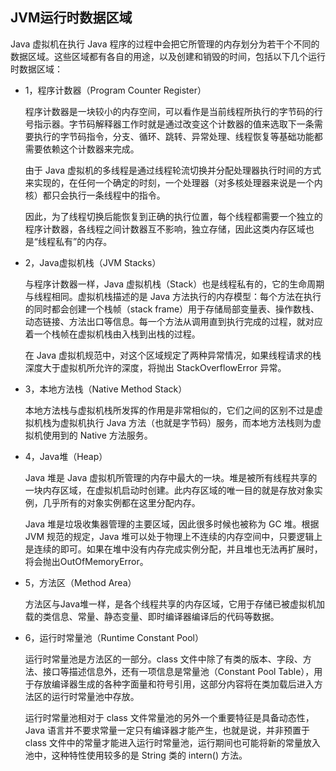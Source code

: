 ## JVM运行时数据区域 ##

Java 虚拟机在执行 Java 程序的过程中会把它所管理的内存划分为若干个不同的数据区域。这些区域都有各自的用途，以及创建和销毁的时间，包括以下几个运行时数据区域：

* 1，程序计数器（Program Counter Register）

	程序计数器是一块较小的内存空间，可以看作是当前线程所执行的字节码的行号指示器。字节码解释器工作时就是通过改变这个计数器的值来选取下一条需要执行的字节码指令，分支、循环、跳转、异常处理、线程恢复等基础功能都需要依赖这个计数器来完成。

	由于 Java 虚拟机的多线程是通过线程轮流切换并分配处理器执行时间的方式来实现的，在任何一个确定的时刻，一个处理器（对多核处理器来说是一个内核）都只会执行一条线程中的指令。

	因此，为了线程切换后能恢复到正确的执行位置，每个线程都需要一个独立的程序计数器，各线程之间计数器互不影响，独立存储，因此这类内存区域也是“线程私有”的内存。


* 2，Java虚拟机栈（JVM Stacks）

	与程序计数器一样，Java 虚拟机栈（Stack）也是线程私有的，它的生命周期与线程相同。虚拟机栈描述的是 Java 方法执行的内存模型：每个方法在执行的同时都会创建一个栈帧（stack frame）用于存储局部变量表、操作数栈、动态链接、方法出口等信息。每一个方法从调用直到执行完成的过程，就对应着一个栈帧在虚拟机栈由入栈到出栈的过程。

	在 Java 虚拟机规范中，对这个区域规定了两种异常情况，如果线程请求的栈深度大于虚拟机所允许的深度，将抛出 StackOverflowError 异常。


* 3，本地方法栈（Native Method Stack）

	本地方法栈与虚拟机栈所发挥的作用是非常相似的，它们之间的区别不过是虚拟机栈为虚拟机执行 Java 方法（也就是字节码）服务，而本地方法栈则为虚拟机使用到的 Native 方法服务。


* 4，Java堆（Heap）

	Java 堆是 Java 虚拟机所管理的内存中最大的一块。堆是被所有线程共享的一块内存区域，在虚拟机启动时创建。此内存区域的唯一目的就是存放对象实例，几乎所有的对象实例都在这里分配内存。

	Java 堆是垃圾收集器管理的主要区域，因此很多时候也被称为 GC 堆。根据 JVM 规范的规定，Java 堆可以处于物理上不连续的内存空间中，只要逻辑上是连续的即可。如果在堆中没有内存完成实例分配，并且堆也无法再扩展时，将会抛出OutOfMemoryError。


* 5，方法区（Method Area）

	方法区与Java堆一样，是各个线程共享的内存区域，它用于存储已被虚拟机加载的类信息、常量、静态变量、即时编译器编译后的代码等数据。


* 6，运行时常量池（Runtime Constant Pool）

	运行时常量池是方法区的一部分。class 文件中除了有类的版本、字段、方法、接口等描述信息外，还有一项信息是常量池（Constant Pool Table），用于存放编译器生成的各种字面量和符号引用，这部分内容将在类加载后进入方法区的运行时常量池中存放。

	运行时常量池相对于 class 文件常量池的另外一个重要特征是具备动态性，Java 语言并不要求常量一定只有编译器才能产生，也就是说，并非预置于 class 文件中的常量才能进入运行时常量池，运行期间也可能将新的常量放入池中，这种特性使用较多的是 String 类的 intern() 方法。
